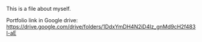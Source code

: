 This is a file about myself.



Portfolio link in Google drive: 
https://drive.google.com/drive/folders/1DdxYmDH4N2iD4Iz_gnMd9cH2f483I-aE
